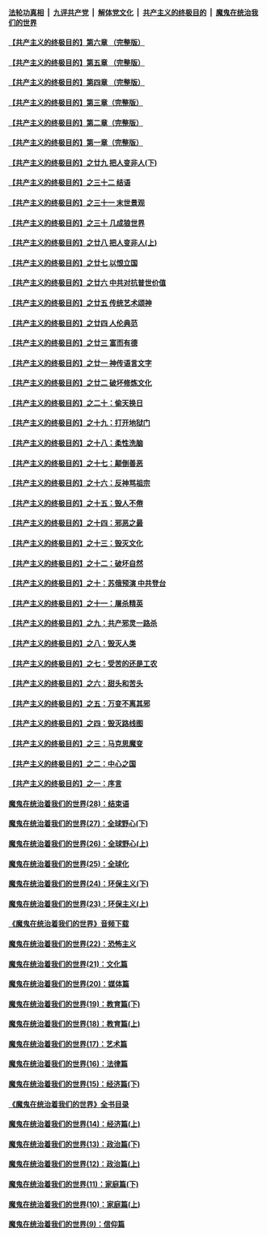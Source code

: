 ####  [法轮功真相](../../../../basic/blob/master/README.md?t=11192339) &nbsp;|&nbsp; [九评共产党](../../../../9ping.md/blob/master/README.md?t=11192339) &nbsp;|&nbsp; [解体党文化](../../../../jtdwh.md/blob/master/README.md?t=11192339)  &nbsp;|&nbsp; [共产主义的终极目的](../../../../gczydzjmd.md/blob/master/README.md?t=11192339) &nbsp;|&nbsp; [魔鬼在统治我们的世界](../../../../mgztzwmdsj.md/blob/master/README.md?t=11192339) 

#### [【共产主义的终极目的】第六章 （完整版）](../pages/nsc422/n11428913.md?t=11192339) 

#### [【共产主义的终极目的】第五章 （完整版）](../pages/nsc422/n11428912.md?t=11192339) 

#### [【共产主义的终极目的】第四章 （完整版）](../pages/nsc422/n11428907.md?t=11192339) 

#### [【共产主义的终极目的】第三章（完整版）](../pages/nsc422/n11428848.md?t=11192339) 

#### [【共产主义的终极目的】第二章（完整版）](../pages/nsc422/n11428831.md?t=11192339) 

#### [【共产主义的终极目的】第一章（完整版）](../pages/nsc422/n11417651.md?t=11192339) 

#### [【共产主义的终极目的】之廿九 把人变非人(下)](../pages/nsc422/n11344140.md?t=11192339) 

#### [【共产主义的终极目的】之三十二 结语](../pages/nsc422/n11360535.md?t=11192339) 

#### [【共产主义的终极目的】之三十一 末世景观](../pages/nsc422/n11351129.md?t=11192339) 

#### [【共产主义的终极目的】之三十 几成狼世界](../pages/nsc422/n11348280.md?t=11192339) 

#### [【共产主义的终极目的】之廿八 把人变非人(上)](../pages/nsc422/n11340492.md?t=11192339) 

#### [【共产主义的终极目的】之廿七 以恨立国](../pages/nsc422/n11336944.md?t=11192339) 

#### [【共产主义的终极目的】之廿六 中共对抗普世价值](../pages/nsc422/n11324785.md?t=11192339) 

#### [【共产主义的终极目的】之廿五 传统艺术颂神](../pages/nsc422/n11296396.md?t=11192339) 

#### [【共产主义的终极目的】之廿四 人伦典范](../pages/nsc422/n11296397.md?t=11192339) 

#### [【共产主义的终极目的】之廿三 富而有德](../pages/nsc422/n11283598.md?t=11192339) 

#### [【共产主义的终极目的】之廿一 神传语言文字](../pages/nsc422/n11263265.md?t=11192339) 

#### [【共产主义的终极目的】之廿二 破坏修炼文化](../pages/nsc422/n11245728.md?t=11192339) 

#### [【共产主义的终极目的】之二十：偷天换日](../pages/nsc422/n11238846.md?t=11192339) 

#### [【共产主义的终极目的】之十九：打开地狱门](../pages/nsc422/n11206376.md?t=11192339) 

#### [【共产主义的终极目的】之十八：柔性洗脑](../pages/nsc422/n11199994.md?t=11192339) 

#### [【共产主义的终极目的】之十七：颠倒善恶](../pages/nsc422/n11179782.md?t=11192339) 

#### [【共产主义的终极目的】之十六：反神骂祖宗](../pages/nsc422/n11166798.md?t=11192339) 

#### [【共产主义的终极目的】之十五：毁人不倦](../pages/nsc422/n11166792.md?t=11192339) 

#### [【共产主义的终极目的】之十四：邪恶之最](../pages/nsc422/n11150249.md?t=11192339) 

#### [【共产主义的终极目的】之十三：毁灭文化](../pages/nsc422/n11135227.md?t=11192339) 

#### [【共产主义的终极目的】之十二：破坏自然](../pages/nsc422/n11135214.md?t=11192339) 

#### [【共产主义的终极目的】之十：苏俄预演 中共登台](../pages/nsc422/n11118424.md?t=11192339) 

#### [【共产主义的终极目的】之十一：屠杀精英](../pages/nsc422/n11118442.md?t=11192339) 

#### [【共产主义的终极目的】之九：共产邪灵一路杀](../pages/nsc422/n11114139.md?t=11192339) 

#### [【共产主义的终极目的】之八：毁灭人类](../pages/nsc422/n11108503.md?t=11192339) 

#### [【共产主义的终极目的】之七：受苦的还是工农](../pages/nsc422/n11101809.md?t=11192339) 

#### [【共产主义的终极目的】之六：甜头和苦头](../pages/nsc422/n11096971.md?t=11192339) 

#### [【共产主义的终极目的】之五：万变不离其邪](../pages/nsc422/n11091285.md?t=11192339) 

#### [【共产主义的终极目的】之四：毁灭路线图](../pages/nsc422/n11086284.md?t=11192339) 

#### [【共产主义的终极目的】之三：马克思魔变](../pages/nsc422/n11061941.md?t=11192339) 

#### [【共产主义的终极目的】之二：中心之国](../pages/nsc422/n11047728.md?t=11192339) 

#### [【共产主义的终极目的】之一：序言](../pages/nsc422/n11086077.md?t=11192339) 

#### [魔鬼在统治着我们的世界(28)：结束语](../pages/nsc422/n10936246.md?t=11192339) 

#### [魔鬼在统治着我们的世界(27)：全球野心(下)](../pages/nsc422/n10928319.md?t=11192339) 

#### [魔鬼在统治着我们的世界(26)：全球野心(上)](../pages/nsc422/n10900318.md?t=11192339) 

#### [魔鬼在统治着我们的世界(25)：全球化](../pages/nsc422/n10788205.md?t=11192339) 

#### [魔鬼在统治着我们的世界(24)：环保主义(下)](../pages/nsc422/n10695307.md?t=11192339) 

#### [魔鬼在统治着我们的世界(23)：环保主义(上)](../pages/nsc422/n10688613.md?t=11192339) 

#### [《魔鬼在统治着我们的世界》音频下载](../pages/nsc422/n10635553.md?t=11192339) 

#### [魔鬼在统治着我们的世界(22)：恐怖主义](../pages/nsc422/n10614727.md?t=11192339) 

#### [魔鬼在统治着我们的世界(21)：文化篇](../pages/nsc422/n10597706.md?t=11192339) 

#### [魔鬼在统治着我们的世界(20)：媒体篇](../pages/nsc422/n10586579.md?t=11192339) 

#### [魔鬼在统治着我们的世界(19)：教育篇(下)](../pages/nsc422/n10564808.md?t=11192339) 

#### [魔鬼在统治着我们的世界(18)：教育篇(上)](../pages/nsc422/n10526970.md?t=11192339) 

#### [魔鬼在统治着我们的世界(17)：艺术篇](../pages/nsc422/n10499093.md?t=11192339) 

#### [魔鬼在统治着我们的世界(16)：法律篇](../pages/nsc422/n10485969.md?t=11192339) 

#### [魔鬼在统治着我们的世界(15)：经济篇(下)](../pages/nsc422/n10469975.md?t=11192339) 

#### [《魔鬼在统治着我们的世界》全书目录](../pages/nsc422/n10464261.md?t=11192339) 

#### [魔鬼在统治着我们的世界(14)：经济篇(上)](../pages/nsc422/n10457370.md?t=11192339) 

#### [魔鬼在统治着我们的世界(13)：政治篇(下)](../pages/nsc422/n10448270.md?t=11192339) 

#### [魔鬼在统治着我们的世界(12)：政治篇(上)](../pages/nsc422/n10444576.md?t=11192339) 

#### [魔鬼在统治着我们的世界(11)：家庭篇(下)](../pages/nsc422/n10440961.md?t=11192339) 

#### [魔鬼在统治着我们的世界(10)：家庭篇(上)](../pages/nsc422/n10435448.md?t=11192339) 

#### [魔鬼在统治着我们的世界(9)：信仰篇](../pages/nsc422/n10432159.md?t=11192339) 

